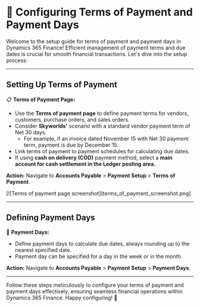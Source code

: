 # 📜 Configuring Terms of Payment and Payment Days

Welcome to the setup guide for terms of payment and payment days in Dynamics 365 Finance! Efficient management of payment terms and due dates is crucial for smooth financial transactions. Let's dive into the setup process:

---

## Setting Up Terms of Payment

📋 **Terms of Payment Page:**
- Use the **Terms of payment page** to define payment terms for vendors, customers, purchase orders, and sales orders.
- Consider **Skyworlds'** scenario with a standard vendor payment term of Net 30 days.
  - For example, if an invoice dated November 15 with Net 30 payment term, payment is due by December 15.
- Link terms of payment to payment schedules for calculating due dates.
- If using **cash on delivery (COD)** payment method, select a **main account for cash settlement in the Ledger posting area.**

**Action:** Navigate to **Accounts Payable** > **Payment Setup** > **Terms of Payment**.

[![Terms of payment page screenshot](terms_of_payment_screenshot.png]

---

## Defining Payment Days

📆 **Payment Days:**
- Define payment days to calculate due dates, always rounding up to the nearest specified date.
- Payment day can be specified for a day in the week or in the month.

**Action:** Navigate to **Accounts Payable** > **Payment Setup** > **Payment Days**.

---

Follow these steps meticulously to configure your terms of payment and payment days effectively, ensuring seamless financial operations within Dynamics 365 Finance. Happy configuring! 🚀
